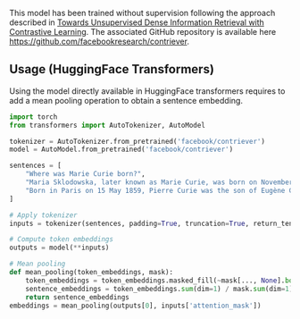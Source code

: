 This model has been trained without supervision following the approach described in [Towards Unsupervised Dense Information Retrieval with Contrastive Learning](https://arxiv.org/abs/2112.09118). The associated GitHub repository is available here https://github.com/facebookresearch/contriever.

## Usage (HuggingFace Transformers)
Using the model directly available in HuggingFace transformers requires to add a mean pooling operation to obtain a sentence embedding.

```python
import torch
from transformers import AutoTokenizer, AutoModel

tokenizer = AutoTokenizer.from_pretrained('facebook/contriever')
model = AutoModel.from_pretrained('facebook/contriever')

sentences = [
    "Where was Marie Curie born?",
    "Maria Sklodowska, later known as Marie Curie, was born on November 7, 1867.",
    "Born in Paris on 15 May 1859, Pierre Curie was the son of Eugène Curie, a doctor of French Catholic origin from Alsace."
]

# Apply tokenizer
inputs = tokenizer(sentences, padding=True, truncation=True, return_tensors='pt')

# Compute token embeddings
outputs = model(**inputs)

# Mean pooling
def mean_pooling(token_embeddings, mask):
    token_embeddings = token_embeddings.masked_fill(~mask[..., None].bool(), 0.)
    sentence_embeddings = token_embeddings.sum(dim=1) / mask.sum(dim=1)[..., None]
    return sentence_embeddings
embeddings = mean_pooling(outputs[0], inputs['attention_mask'])
```